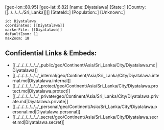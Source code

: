 ﻿---
location: [6.82,80.95]
mapzoom: [7,12] 
mapmarker: city 
type: City
tags:
- geo/City


SpocWebEntityId: 29818
isDeleted: false
confidential: public

---
[geo-lon::80.95]
[geo-lat::6.82]
[name::Diyatalawa]
[State::]
[Country:[[../../../../Sri_Lanka]]]]
[StateId::]
[Population::]
[Unknown::]


```leaflet
id: Diyatalawa
coordinates: [[Diyatalawa]]
markerFile: [[Diyatalawa]]
defaultZoom: 11 
maxZoom: 18
```


## Confidential Links & Embeds: 
- [[../../../../../../_public/geo/Continent/Asia/Sri_Lanka/City/Diyatalawa.md|Diyatalawa]] 
- [[../../../../../../_internal/geo/Continent/Asia/Sri_Lanka/City/Diyatalawa.internal.md|Diyatalawa.internal]] 
- [[../../../../../../_protect/geo/Continent/Asia/Sri_Lanka/City/Diyatalawa.protect.md|Diyatalawa.protect]] 
- [[../../../../../../_private/geo/Continent/Asia/Sri_Lanka/City/Diyatalawa.private.md|Diyatalawa.private]] 
- [[../../../../../../_personal/geo/Continent/Asia/Sri_Lanka/City/Diyatalawa.personal.md|Diyatalawa.personal]] 
- [[../../../../../../_secret/geo/Continent/Asia/Sri_Lanka/City/Diyatalawa.secret.md|Diyatalawa.secret]] 
